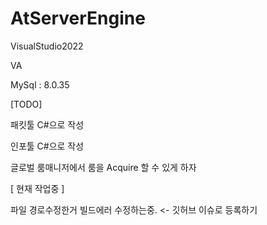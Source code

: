 # AtServerEngine


VisualStudio2022

VA

MySql : 8.0.35


[TODO]

패킷툴 C#으로 작성

인포툴 C#으로 작성

글로벌 룸매니저에서 룸을 Acquire 할 수 있게 하자

[ 현재 작업중 ]

파일 경로수정한거 빌드에러 수정하는중. <- 깃허브 이슈로 등록하기
